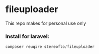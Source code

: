 # fileuploader

This repo makes for personal use only


### Install for laravel:

```php
composer reuqire stereoflo/fileuploader
```
